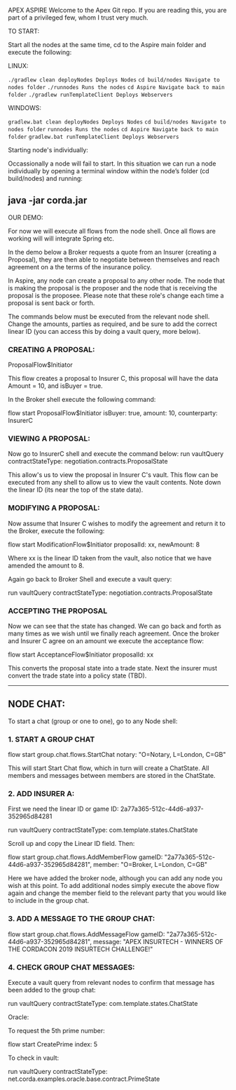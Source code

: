 APEX ASPIRE
Welcome to the Apex Git repo.  If you are reading this, you are part of a privileged few, whom I trust very much.

TO START:

Start all the nodes at the same time, cd to the Aspire main folder and execute the following:

LINUX:

```./gradlew clean deployNodes Deploys Nodes```
```cd build/nodes Navigate to nodes folder```
```./runnodes Runs the nodes```
```cd Aspire Navigate back to main folder```
```./gradlew runTemplateClient Deploys Webservers```

WINDOWS:

```gradlew.bat clean deployNodes Deploys Nodes```
```cd build/nodes Navigate to nodes folder```
```runnodes Runs the nodes```
```cd Aspire Navigate back to main folder```
```gradlew.bat runTemplateClient Deploys Webservers```

Starting node's individually:

Occassionally a node will fail to start. In this situation we can run a node individually by opening a terminal window within the node’s folder (cd build/nodes) and running:

java -jar corda.jar
---------------------------------------------------------------------------------------------------------------------------------------------------------
OUR DEMO:

For now we will execute all flows from the node shell. Once all flows are working will will integrate Spring etc.

In the demo below a Broker requests a quote from an Insurer (creating a Proposal), they are then able to negotiate between themselves and reach agreement on a the terms of the insurance policy.

In Aspire, any node can create a proposal to any other node. The node that is making the proposal is the proposer and the node that is receiving the proposal is the proposee. Please note that these role's change each time a proposal is sent back or forth.

The commands below must be executed from the relevant node shell. Change the amounts, parties as required, and be sure to add the correct linear ID (you can access this by doing a vault query, more below).


### CREATING A PROPOSAL:

ProposalFlow$Initiator

This flow creates a proposal to Insurer C, this proposal will have the data Amount = 10, and isBuyer = true.

In the Broker shell execute the following command:

flow start ProposalFlow$Initiator isBuyer: true, amount: 10, counterparty: InsurerC

### VIEWING A PROPOSAL:

Now go to InsurerC shell and execute the command below: run vaultQuery contractStateType: negotiation.contracts.ProposalState

This allow's us to view the proposal in Insurer C's vault. This flow can be executed from any shell to allow us to view the vault contents. Note down the linear ID (its near the top of the state data).

### MODIFYING A PROPOSAL:

Now assume that Insurer C wishes to modify the agreement and return it to the Broker, execute the following:

flow start ModificationFlow$Initiator proposalId: xx, newAmount: 8

Where xx is the linear ID taken from the vault, also notice that we have amended the amount to 8.

Again go back to Broker Shell and execute a vault query:

run vaultQuery contractStateType: negotiation.contracts.ProposalState

### ACCEPTING THE PROPOSAL

Now we can see that the state has changed. We can go back and forth as many times as we wish until we finally reach agreement. Once the broker and Insurer C agree on an amount we execute the acceptance flow:

flow start AcceptanceFlow$Initiator proposalId: xx

This converts the proposal state into a trade state. Next the insurer must convert the trade state into a policy state (TBD).

-----------------------------------------------------------------------------------------------------------------------------------------------------------
## NODE CHAT:

To start a chat (group or one to one), go to any Node shell:

### 1. START A GROUP CHAT

flow start group.chat.flows.StartChat notary: "O=Notary, L=London, C=GB"

This will start Start Chat flow, which in turn will create a ChatState.  All members and messages between members are stored in the ChatState.

### 2. ADD INSURER A:

First we need the linear ID or game ID: 2a77a365-512c-44d6-a937-352965d84281

run vaultQuery contractStateType: com.template.states.ChatState

Scroll up and copy the Linear ID field. Then:

flow start group.chat.flows.AddMemberFlow gameID: "2a77a365-512c-44d6-a937-352965d84281", member: "O=Broker, L=London, C=GB"

Here we have added the broker node, although you can add any node you wish at this point.  To add additional nodes simply execute the above flow again and change the member field to the relevant party that you would like to include in the group chat.

### 3. ADD A MESSAGE TO THE GROUP CHAT:

flow start group.chat.flows.AddMessageFlow gameID: "2a77a365-512c-44d6-a937-352965d84281", message: "APEX INSURTECH - WINNERS OF THE CORDACON 2019 INSURTECH CHALLENGE!"

### 4. CHECK GROUP CHAT MESSAGES:

Execute a vault query from relevant nodes to confirm that message has been added to the group chat:

run vaultQuery contractStateType: com.template.states.ChatState

Oracle:

To request the 5th prime number:

flow start CreatePrime index: 5

To check in vault:

run vaultQuery contractStateType: net.corda.examples.oracle.base.contract.PrimeState
